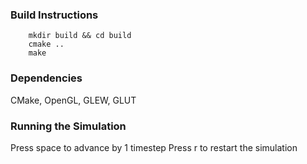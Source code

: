 ### Build Instructions
```
    mkdir build && cd build
    cmake ..
    make
```

### Dependencies
CMake, OpenGL, GLEW, GLUT

### Running the Simulation
Press space to advance by 1 timestep
Press r to restart the simulation
